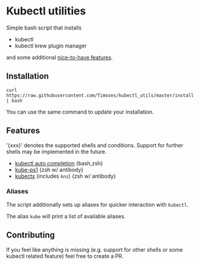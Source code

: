 # Kubectl utilities

Simple bash script that installs

* kubectl
* kubectl krew plugin manager

and some additional [nice-to-have features](#features).

## Installation

```
curl https://raw.githubusercontent.com/Timoses/kubectl_utils/master/install.sh | bash
```

You can use the same command to update your installation.

## Features

'{xxx}' denotes the supported shells and conditions. Support for further shells may be implemented in the future.

* [kubectl auto completion](https://kubernetes.io/docs/reference/kubectl/cheatsheet/#kubectl-autocomplete) {bash,zsh}
* [kube-ps1](https://github.com/jonmosco/kube-ps1) {zsh w/ antibody}
* [kubectx](https://github.com/ahmetb/kubectx) (includes `kns`) {zsh w/ antibody}

### Aliases

The script additionally sets up aliases for quicker interaction with `kubectl`.

The alias `kube` will print a list of available aliases.

## Contributing

If you feel like anything is missing (e.g. support for other shells or some kubectl related feature) feel free to create a PR.
